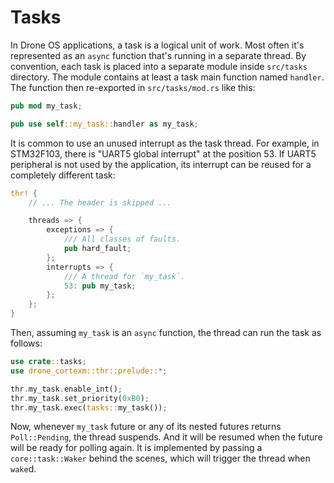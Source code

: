 # Tasks

In Drone OS applications, a task is a logical unit of work. Most often it's
represented as an `async` function that's running in a separate thread. By
convention, each task is placed into a separate module inside `src/tasks`
directory. The module contains at least a task main function named
`handler`. The function then re-exported in `src/tasks/mod.rs` like this:

```rust
pub mod my_task;

pub use self::my_task::handler as my_task;
```

It is common to use an unused interrupt as the task thread. For example, in
STM32F103, there is "UART5 global interrupt" at the position 53. If UART5
peripheral is not used by the application, its interrupt can be reused for a
completely different task:

```rust
thr! {
    // ... The header is skipped ...

    threads => {
        exceptions => {
            /// All classes of faults.
            pub hard_fault;
        };
        interrupts => {
            /// A thread for `my_task`.
            53: pub my_task;
        };
    };
}
```

Then, assuming `my_task` is an `async` function, the thread can run the task as
follows:

```rust
use crate::tasks;
use drone_cortexm::thr::prelude::*;

thr.my_task.enable_int();
thr.my_task.set_priority(0xB0);
thr.my_task.exec(tasks::my_task());
```

Now, whenever `my_task` future or any of its nested futures returns
`Poll::Pending`, the thread suspends. And it will be resumed when the future
will be ready for polling again. It is implemented by passing a
`core::task::Waker` behind the scenes, which will trigger the thread when
`wake`d.
